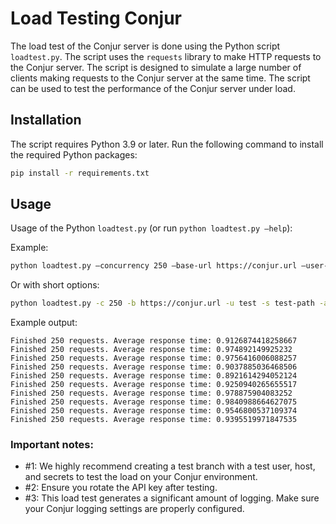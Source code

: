 # Load Testing Conjur

The load test of the Conjur server is done using the Python script `loadtest.py`.
The script uses the `requests` library to make HTTP requests to the Conjur server.
The script is designed to simulate a large number of clients making requests to the
Conjur server at the same time. The script can be used to test the performance of
the Conjur server under load.

## Installation
The script requires Python 3.9 or later. Run the following command to install the required Python packages:
```bash
pip install -r requirements.txt
```

## Usage
Usage of the Python `loadtest.py` (or run `python loadtest.py –help`):

Example: 
```bash
python loadtest.py –concurrency 250 –base-url https://conjur.url –user-name test –secret-id test-path --account organizationxyz [–api-key=abc123]
```

Or with short options:
```bash
python loadtest.py -c 250 -b https://conjur.url -u test -s test-path -a organizationxyz [-k abc123]
```

Example output:
```base
Finished 250 requests. Average response time: 0.9126874418258667
Finished 250 requests. Average response time: 0.974892149925232
Finished 250 requests. Average response time: 0.9756416006088257
Finished 250 requests. Average response time: 0.9037885036468506
Finished 250 requests. Average response time: 0.8921614294052124
Finished 250 requests. Average response time: 0.9250940265655517
Finished 250 requests. Average response time: 0.978875904083252
Finished 250 requests. Average response time: 0.9840988664627075
Finished 250 requests. Average response time: 0.9546800537109374
Finished 250 requests. Average response time: 0.9395519971847535
```

### Important notes:
- #1: We highly recommend creating a test branch with a test user, host, and secrets to test the load on your Conjur environment.
- #2: Ensure you rotate the API key after testing.
- #3: This load test generates a significant amount of logging. Make sure your Conjur logging settings are properly configured.
